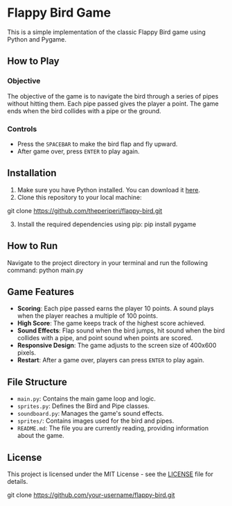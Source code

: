 # Flappy Bird Game

This is a simple implementation of the classic Flappy Bird game using Python and Pygame.

## How to Play

### Objective
The objective of the game is to navigate the bird through a series of pipes without hitting them. Each pipe passed gives the player a point. The game ends when the bird collides with a pipe or the ground.

### Controls
- Press the `SPACEBAR` to make the bird flap and fly upward.
- After game over, press `ENTER` to play again.

## Installation

1. Make sure you have Python installed. You can download it [here](https://www.python.org/downloads/).
2. Clone this repository to your local machine:

  git clone https://github.com/theperiperi/flappy-bird.git

3. Install the required dependencies using pip:
   pip install pygame

   
## How to Run

Navigate to the project directory in your terminal and run the following command:
python main.py


## Game Features

- **Scoring**: Each pipe passed earns the player 10 points. A sound plays when the player reaches a multiple of 100 points.
- **High Score**: The game keeps track of the highest score achieved.
- **Sound Effects**: Flap sound when the bird jumps, hit sound when the bird collides with a pipe, and point sound when points are scored.
- **Responsive Design**: The game adjusts to the screen size of 400x600 pixels.
- **Restart**: After a game over, players can press `ENTER` to play again.

## File Structure

- `main.py`: Contains the main game loop and logic.
- `sprites.py`: Defines the Bird and Pipe classes.
- `soundboard.py`: Manages the game's sound effects.
- `sprites/`: Contains images used for the bird and pipes.
- `README.md`: The file you are currently reading, providing information about the game.

## License
This project is licensed under the MIT License - see the [LICENSE](LICENSE) file for details.




git clone https://github.com/your-username/flappy-bird.git
